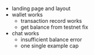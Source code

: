 - landing page and layout
- wallet works 
    - transaction record works
    - get balance from testnet fix
- chat works
  - insufficient balance error 
  - one single example cap